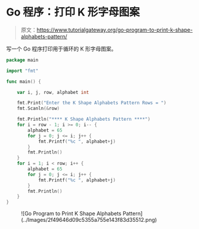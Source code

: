 # Go 程序：打印 K 形字母图案

> 原文：<https://www.tutorialgateway.org/go-program-to-print-k-shape-alphabets-pattern/>

写一个 Go 程序打印用于循环的 K 形字母图案。

```go
package main

import "fmt"

func main() {

	var i, j, row, alphabet int

	fmt.Print("Enter the K Shape Alphabets Pattern Rows = ")
	fmt.Scanln(&row)

	fmt.Println("**** K Shape Alphabets Pattern ****")
	for i = row - 1; i >= 0; i-- {
		alphabet = 65
		for j = 0; j <= i; j++ {
			fmt.Printf("%c ", alphabet+j)
		}
		fmt.Println()
	}
	for i = 1; i < row; i++ {
		alphabet = 65
		for j = 0; j <= i; j++ {
			fmt.Printf("%c ", alphabet+j)
		}
		fmt.Println()
	}
}
```

<figure class="wp-block-image size-large">![Go Program to Print K Shape Alphabets Pattern](../Images/2f49646d09c5355a755e143f83d35512.png)</figure>